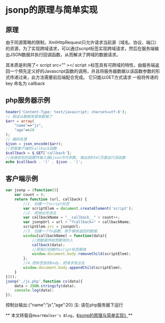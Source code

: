# jsonp的原理与简单实现

## 原理

由于同源策略的限制，XmlHttpRequest只允许请求当前源（域名、协议、端口）的资源，为了实现跨域请求，可以通过script标签实现跨域请求，然后在服务端输出JSON数据并执行回调函数，从而解决了跨域的数据请求。

其本质是利用了< script src=”” ></ script >标签具有可跨域的特性，由服务端返回一个预先定义好的Javascript函数的调用，并且将服务器数据以该函数参数的形式传递过来，此方法需要前后端配合完成。
它只能以GET方式请求
一般将传递的 key 命名为 callback

## php服务器示例

```php
header('Content-Type: text/javascript; charset=utf-8'); 
// 假设从数据库里取数据了
$arr = array(
	"name"=>"js",
	"age"=>20
);
// 编码处理
$json = json_encode($arr);
//获取客户端的callback函数
$callback = $_GET['callback'];
//给接收到的函数传输入据$json作为参数, 输出到html页面运行该函数
echo $callback . '(' . $json . ')';
```

## 客户端示例
```javascript
var jsonp = (function(){
	var count = 0;
	return function (url, callback) {
		//1. 创建一个script标签
		var scriptElem = document.createElement('script');
		//2. 把地址传进去
		var callbackName = "__callback__" + count++;
		var jsonpUrl = url + "?callback=" + callbackName;
		scriptElem.src = jsonpUrl;
		//3. 创建一个fn函数，用于接收返回的数据
		window[callbackName] = function(data){
			//把数据传给想要用的人
			callback(data);
			//把我们创建的script标签删掉
			window.document.body.removeChild(scriptElem);
		};
		//4.把标签放到body，把请求发出去
		window.document.body.appendChild(scriptElem);
	}
})();
jsonp('./js.php',function cs(data){
	data = JSON.stringify(data);
	console.log(data);
});
```

控制台输出:{“name”:”js”,”age”:20}
注: 请在php服务器下运行

** 本文转载自`HeartWalker's Blog`，<a href="http://heartwalker.cc/2016/07/06/jsonp的原理与简单实现/" rel="nofollow">《jsonp的原理与简单实现》</a>**